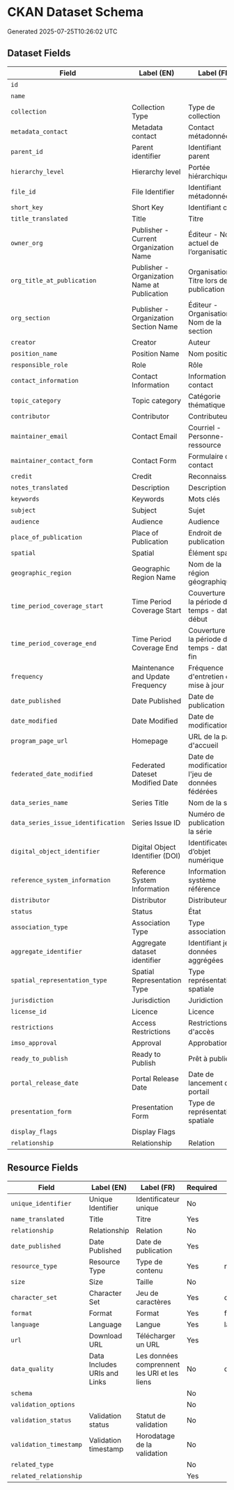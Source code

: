 # CKAN Dataset Schema

Generated 2025-07-25T10:26:02 UTC

## Dataset Fields
| Field | Label (EN) | Label (FR) | Required | Choices |
|-------|------------|------------|----------|---------|
| `id` |  |  | No |  |
| `name` |  |  | No |  |
| `collection` | Collection Type | Type de collection | Yes | collection |
| `metadata_contact` | Metadata contact | Contact métadonnée | No |  |
| `parent_id` | Parent identifier | Identifiant parent | Yes |  |
| `hierarchy_level` | Hierarchy level | Portée hiérarchique | Yes |  |
| `file_id` | File Identifier | Identifiant métadonnées | Yes |  |
| `short_key` | Short Key | Identifiant court | Yes |  |
| `title_translated` | Title | Titre | Yes |  |
| `owner_org` | Publisher - Current Organization Name | Éditeur - Nom actuel de l’organisation | Yes |  |
| `org_title_at_publication` | Publisher - Organization Name at Publication | Organisation - Titre lors de la publication | Yes |  |
| `org_section` | Publisher - Organization Section Name | Éditeur - Organisation - Nom de la section | No |  |
| `creator` | Creator | Auteur | No |  |
| `position_name` | Position Name | Nom position | No |  |
| `responsible_role` | Role | Rôle | Yes |  |
| `contact_information` | Contact Information | Information contact | Yes |  |
| `topic_category` | Topic category | Catégorie thématique | No | topic_category |
| `contributor` | Contributor | Contributeur | No |  |
| `maintainer_email` | Contact Email | Courriel - Personne-ressource | Yes |  |
| `maintainer_contact_form` | Contact Form | Formulaire de contact | No |  |
| `credit` | Credit | Reconnaissance | No |  |
| `notes_translated` | Description | Description | Yes |  |
| `keywords` | Keywords | Mots clés | Yes |  |
| `subject` | Subject | Sujet | Yes | subject |
| `audience` | Audience | Audience | No | audience |
| `place_of_publication` | Place of Publication | Endroit de publication | No | place_of_publication |
| `spatial` | Spatial | Élément spatial | Yes |  |
| `geographic_region` | Geographic Region Name | Nom de la région géographique | No | geographic_region |
| `time_period_coverage_start` | Time Period Coverage Start | Couverture de la période de temps - date de début | Yes |  |
| `time_period_coverage_end` | Time Period Coverage End | Couverture de la période de temps - date de fin | Yes |  |
| `frequency` | Maintenance and Update Frequency | Fréquence d'entretien et de mise à jour | Yes | frequency |
| `date_published` | Date Published | Date de publication | Yes |  |
| `date_modified` | Date Modified | Date de modification | Yes |  |
| `program_page_url` | Homepage | URL de la page d'accueil | No |  |
| `federated_date_modified` | Federated Dateset Modified Date | Date de modification de l'jeu de données fédérées | Yes |  |
| `data_series_name` | Series Title | Nom de la série | No |  |
| `data_series_issue_identification` | Series Issue ID | Numéro de publication de la série | No |  |
| `digital_object_identifier` | Digital Object Identifier (DOI) | Identificateur d’objet numérique | No |  |
| `reference_system_information` | Reference System Information | Information système référence | Yes |  |
| `distributor` | Distributor | Distributeur | Yes |  |
| `status` | Status | État | Yes | status |
| `association_type` | Association Type | Type association | No | association_type |
| `aggregate_identifier` | Aggregate dataset identifier | Identifiant jeu données aggrégées | Yes |  |
| `spatial_representation_type` | Spatial Representation Type | Type représentation spatiale | No | spatial_representation_type |
| `jurisdiction` | Jurisdiction | Juridiction | Yes | jurisdiction |
| `license_id` | Licence | Licence | Yes |  |
| `restrictions` | Access Restrictions | Restrictions d'accès | Yes | restrictions |
| `imso_approval` | Approval | Approbation | Yes | imso_approval |
| `ready_to_publish` | Ready to Publish | Prêt à publier | Yes | ready_to_publish |
| `portal_release_date` | Portal Release Date | Date de lancement du portail | Yes |  |
| `presentation_form` | Presentation Form | Type de représentation spatiale | Yes | presentation_form |
| `display_flags` | Display Flags |  | No | display_flags |
| `relationship` | Relationship | Relation | No |  |

## Resource Fields
| Field | Label (EN) | Label (FR) | Required | Choices |
|-------|------------|------------|----------|---------|
| `unique_identifier` | Unique Identifier | Identificateur unique | No |  |
| `name_translated` | Title | Titre | Yes |  |
| `relationship` | Relationship | Relation | No |  |
| `date_published` | Date Published | Date de publication | Yes |  |
| `resource_type` | Resource Type | Type de contenu | Yes | resource_type |
| `size` | Size | Taille | No |  |
| `character_set` | Character Set | Jeu de caractères | Yes | character_set |
| `format` | Format | Format | Yes | format |
| `language` | Language | Langue | Yes | language |
| `url` | Download URL | Télécharger un URL | Yes |  |
| `data_quality` | Data Includes URIs and Links | Les données comprennent les URI et les liens | No | data_quality |
| `schema` |  |  | No |  |
| `validation_options` |  |  | No |  |
| `validation_status` | Validation status | Statut de validation | No |  |
| `validation_timestamp` | Validation timestamp | Horodatage de la validation | No |  |
| `related_type` |  |  | No |  |
| `related_relationship` |  |  | Yes |  |
